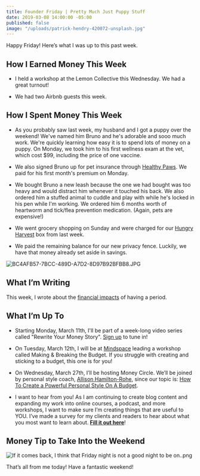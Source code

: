 ```yaml
---
title: Founder Friday | Pretty Much Just Puppy Stuff
date: 2019-03-08 14:00:00 -05:00
published: false
image: "/uploads/patrick-hendry-420072-unsplash.jpg"
---
```


Happy Friday! Here’s what I was up to this past week.

## **How I Earned Money This Week**

* I held a workshop at the Lemon Collective this Wednesday. We had a great turnout!

* We had two Airbnb guests this week.

## **How I Spent Money This Week**

* As you probably saw last week, my husband and I got a puppy over the weekend! We've named him Bruno and he's adorable and sooo much work. We're quickly learning how easy it is to spend lots of money on a puppy. On Monday, we took him to his first wellness exam at the vet, which cost $99, including the price of one vaccine. 

* We also signed Bruno up for pet insurance through [Healthy Paws](https://www.healthypawspetinsurance.com/). We paid for his first month's premium on Monday.

* We bought Bruno a new leash because the one we had bought was too heavy and would distract him whenever it touched his back. We also ordered him a stuffed animal to cuddle and  play with while he's locked in his pen while I'm working. We ordered him 6 months worth of heartworm and tick/flea prevention medication. (Again, pets are expensive!)

* We went grocery shopping on Sunday and were charged for our [Hungry Harvest](http://hharvest.net/m5didTk) box from last week. 

* We paid the remaining balance for our new privacy fence. Luckily, we have that money already set aside in savings.

![BC4AFB57-7BCC-489D-A7D2-8D97B92BFBB8.JPG](/uploads/BC4AFB57-7BCC-489D-A7D2-8D97B92BFBB8.JPG)

## **What I’m Writing**

This week, I wrote about the [financial impacts](https://www.maggiegermano.com/blog/the-economics-of-menstruation/) of having a period.

## **What I’m Up To**

* Starting Monday, March 11th, I'll be part of a week-long video series called "Rewrite Your Money Story". [Sign up](https://rewriteyourmoneystory.com/#MaggieGermano) to tune in!

* On Tuesday, March 12th, I will be at [Mindspace](https://www.eventbrite.com/e/making-breaking-the-budget-tickets-55047193638) leading a workshop called Making & Breaking the Budget. If you struggle with creating and sticking to a budget, this one is for you!

* On Wednesday, March 27th, I’ll be hosting Money Circle. We’ll be joined by personal style coach, [Allison Hamilton-Rohe](https://dailyoutfit.com/), since our topic is: [How To Create a Powerful Personal Style On A Budget](https://www.eventbrite.com/e/money-circle-how-to-create-a-powerful-personal-style-on-a-budget-tickets-54939672038).

* I want to hear from you! As I am continuing to create blog content and expanding my work into online courses, a podcast, and more workshops, I want to make sure I’m creating things that are useful to YOU. I’ve made a survey for my clients and readers to hear about what you most want to learn about. **[Fill it out here](https://docs.google.com/forms/d/e/1FAIpQLSedjARbOmwC3_EomplCDDmNze_ZVLHwymIhqJbNcNqvM6gWVg/viewform?usp=sf_link)**!

## **Money Tip to Take Into the Weekend**

![If it comes back, I think that Friday night is not a good night to be on..png](/uploads/If%20it%20comes%20back,%20I%20think%20that%20Friday%20night%20is%20not%20a%20good%20night%20to%20be%20on..png)

That’s all from me today! Have a fantastic weekend!